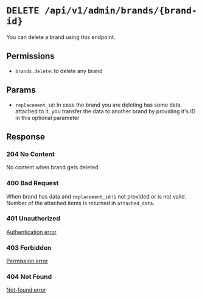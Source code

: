 # `DELETE /api/v1/admin/brands/{brand-id}`
You can delete a brand using this endpoint.


## Permissions
- `brands.delete`: to delete any brand

## Params

- `replacement_id`: In case the brand you are deleting has some data attached to it, you transfer the data to another brand by providing it's ID in this optional parameter

## Response

### 204 No Content
 No content when brand gets deleted

### 400 Bad Request
 When brand has data and `replacement_id` is not provided or is not valid. Number of the attached items is returned in `attached_data`.

### 401 Unauthorized
[Authentication error](../../authentication-errors.md)

### 403 Forbidden
[Permission error](../../permission-errors.md)

### 404 Not Found
[Not-found error](../../not-found-errors.md)
